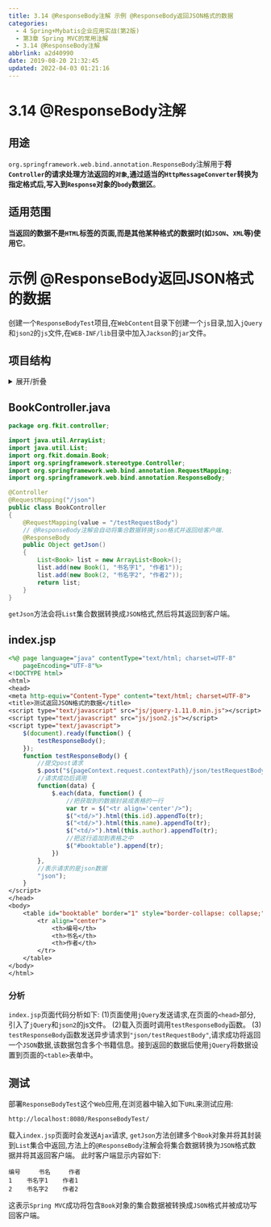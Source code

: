 ```yaml
---
title: 3.14 @ResponseBody注解 示例 @ResponseBody返回JSON格式的数据
categories: 
  - 4 Spring+Mybatis企业应用实战(第2版)
  - 第3章 Spring MVC的常用注解
  - 3.14 @ResponseBody注解
abbrlink: a2d40990
date: 2019-08-20 21:32:45
updated: 2022-04-03 01:21:16
---
```

# 3.14 @ResponseBody注解
## 用途
`org.springframework.web.bind.annotation.ResponseBody`注解用于**将`Controller`的请求处理方法返回的`对象`,通过适当的`HttpMessageConverter`转换为指定格式后,写入到`Response`对象的`body`数据区**。
## 适用范围
**当返回的数据不是`HTML`标签的页面,而是其他某种格式的数据时(如`JSON`、`XML`等)使用它**。
# 示例 @ResponseBody返回JSON格式的数据
创建一个`ResponseBodyTest`项目,在`WebContent`目录下创建一个`js`目录,加入`jQuery`和`json2`的`js`文件,在`WEB-INF/lib`目录中加入`Jackson`的`jar`文件。
## 项目结构
<details><summary>展开/折叠</summary><pre>
G:\Desktop\随书源码\Spring+Mybatis企业应用实战(第2版)\codes\03\ResponseBodyTest
├─src\
│ └─org\
│   └─fkit\
│     ├─controller\
│     │ └─<a href="#BookController-java">BookController.java</a>
│     └─domain\
│       └─Book.java
└─WebContent\
  ├─<a href="#index-jsp">index.jsp</a>
  ├─js\
  │ ├─jquery-1.11.0.min.js
  │ ├─jquery-migrate-1.2.1.min.js
  │ └─json2.js
  ├─META-INF\
  │ └─MANIFEST.MF
  └─WEB-INF\
    ├─lib\
    │ ├─commons-logging-1.2.jar
    │ ├─<mark>jackson-annotations-2.9.2.jar</mark>
    │ ├─<mark>jackson-core-2.9.2.jar</mark>
    │ ├─<mark>jackson-databind-2.9.2.jar</mark>
    │ ├─spring-aop-5.0.1.RELEASE.jar
    │ ├─spring-aspects-5.0.1.RELEASE.jar
    │ ├─spring-beans-5.0.1.RELEASE.jar
    │ ├─spring-context-5.0.1.RELEASE.jar
    │ ├─spring-context-indexer-5.0.1.RELEASE.jar
    │ ├─spring-context-support-5.0.1.RELEASE.jar
    │ ├─spring-core-5.0.1.RELEASE.jar
    │ ├─spring-expression-5.0.1.RELEASE.jar
    │ ├─spring-instrument-5.0.1.RELEASE.jar
    │ ├─spring-jcl-5.0.1.RELEASE.jar
    │ ├─spring-jdbc-5.0.1.RELEASE.jar
    │ ├─spring-jms-5.0.1.RELEASE.jar
    │ ├─spring-messaging-5.0.1.RELEASE.jar
    │ ├─spring-orm-5.0.1.RELEASE.jar
    │ ├─spring-oxm-5.0.1.RELEASE.jar
    │ ├─spring-test-5.0.1.RELEASE.jar
    │ ├─spring-tx-5.0.1.RELEASE.jar
    │ ├─spring-web-5.0.1.RELEASE.jar
    │ ├─spring-webflux-5.0.1.RELEASE.jar
    │ ├─spring-webmvc-5.0.1.RELEASE.jar
    │ └─spring-websocket-5.0.1.RELEASE.jar
    ├─springmvc-config.xml
    └─web.xml
</pre></details>

## BookController.java
```java
package org.fkit.controller;

import java.util.ArrayList;
import java.util.List;
import org.fkit.domain.Book;
import org.springframework.stereotype.Controller;
import org.springframework.web.bind.annotation.RequestMapping;
import org.springframework.web.bind.annotation.ResponseBody;

@Controller
@RequestMapping("/json")
public class BookController
{
    @RequestMapping(value = "/testRequestBody")
    // @ResponseBody注解会自动将集合数据转换json格式并返回给客户端.
    @ResponseBody
    public Object getJson()
    {
        List<Book> list = new ArrayList<Book>();
        list.add(new Book(1, "书名字1", "作者1"));
        list.add(new Book(2, "书名字2", "作者2"));
        return list;
    }
}
```
`getJson`方法会将`List`集合数据转换成`JSON`格式,然后将其返回到客户端。
## index.jsp
```jsp
<%@ page language="java" contentType="text/html; charset=UTF-8"
    pageEncoding="UTF-8"%>
<!DOCTYPE html>
<html>
<head>
<meta http-equiv="Content-Type" content="text/html; charset=UTF-8">
<title>测试返回JSON格式的数据</title>
<script type="text/javascript" src="js/jquery-1.11.0.min.js"></script>
<script type="text/javascript" src="js/json2.js"></script>
<script type="text/javascript">
    $(document).ready(function() {
        testResponseBody();
    });
    function testResponseBody() {
        //提交post请求
        $.post("${pageContext.request.contextPath}/json/testRequestBody", null,
        //请求成功后调用
        function(data) {
            $.each(data, function() {
                //把获取到的数据封装成表格的一行
                var tr = $("<tr align='center'/>");
                $("<td/>").html(this.id).appendTo(tr);
                $("<td/>").html(this.name).appendTo(tr);
                $("<td/>").html(this.author).appendTo(tr);
                //把这行追加到表格之中
                $("#booktable").append(tr);
            })
        },
        //表示请求的是json数据
        "json");
    }
</script>
</head>
<body>
    <table id="booktable" border="1" style="border-collapse: collapse;">
        <tr align="center">
            <th>编号</th>
            <th>书名</th>
            <th>作者</th>
        </tr>
    </table>
</body>
</html>
```
### 分析
`index.jsp`页面代码分析如下:
(1)页面使用`jQuery`发送请求,在页面的`<head>`部分,引入了`jQuery`和`json2`的js文件。
(2)载入页面时调用`testResponseBody`函数。
(3) `testResponseBody`函数发送异步请求到`"json/testRequestBody"`,请求成功将返回一个`JSON`数据,该数据包含多个书籍信息。接到返回的数据后使用`jQuery`将数据设置到页面的`<table>`表单中。
## 测试
部署`ResponseBodyTest`这个`Web`应用,在浏览器中输入如下`URL`来测试应用:
```
http://localhost:8080/ResponseBodyTest/
```
载入`index.jsp`页面时会发送`Ajax`请求, `getJson`方法创建多个`Book`对象并将其封装到`List`集合中返回,方法上的`@ResponseBody`注解会将集合数据转换为`JSON`格式数据并将其返回客户端。
此时客户端显示内容如下:
```
编号     书名     作者
1    书名字1    作者1
2    书名字2    作者2
```
这表示`Spring MVC`成功将包含`Book`对象的集合数据被转换成`JSON`格式并被成功写回客户端。
